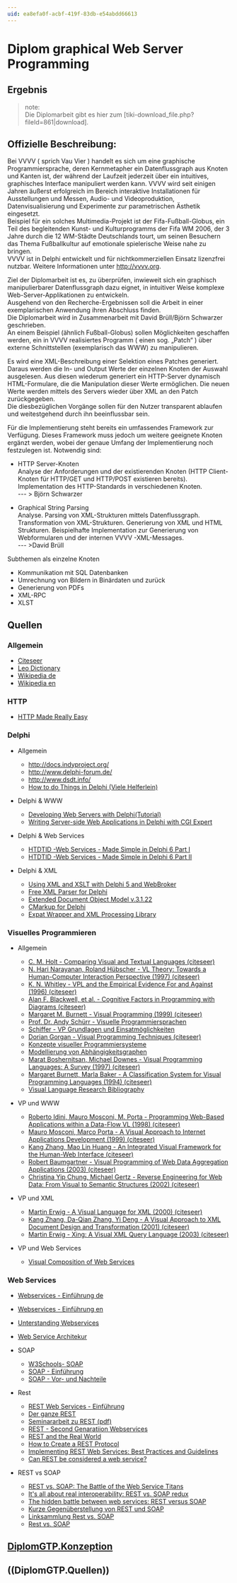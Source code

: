```yaml
---
uid: ea8efa0f-acbf-419f-83db-e54abdd66613
---
```


# Diplom graphical Web Server Programming
## Ergebnis
>note:  
Die Diplomarbeit gibt es hier zum [tiki-download_file.php?fileId=861|download].   
  


## Offizielle Beschreibung:
Bei VVVV ( sprich Vau Vier ) handelt es sich um eine graphische Programmiersprache, deren Kernmetapher ein Datenflussgraph aus Knoten und Kanten ist, der während der Laufzeit jederzeit über ein intuitives, graphisches Interface manipuliert werden kann. VVVV wird seit einigen Jahren äußerst erfolgreich im Bereich interaktive Installationen für Ausstellungen und Messen, Audio- und Videoproduktion, Datenvisualisierung und Experimente zur parametrischen Ästhetik eingesetzt.  
Beispiel für ein solches Multimedia-Projekt ist der Fifa-Fußball-Globus, ein Teil des begleitenden Kunst- und Kulturprogramms der Fifa WM 2006, der 3 Jahre durch die 12 WM-Städte Deutschlands tourt, um seinen Besuchern das Thema Fußballkultur auf emotionale spielerische Weise nahe zu bringen.  
VVVV ist in Delphi entwickelt und für nichtkommerziellen Einsatz lizenzfrei nutzbar. Weitere Informationen unter <a href="http://vvvv.org" class="extURL" target="_blank">http://vvvv.org</a>.  

Ziel der Diplomarbeit ist es, zu überprüfen, inwieweit sich ein graphisch manipulierbarer Datenflussgraph dazu eignet, in intuitiver Weise komplexe Web-Server-Applikationen zu entwickeln.   
Ausgehend von den Recherche-Ergebnissen soll die Arbeit in einer exemplarischen Anwendung ihren Abschluss finden.  
Die Diplomarbeit wird in Zusammenarbeit mit David Brüll/Björn Schwarzer geschrieben.  
An einem Beispiel (ähnlich Fußball-Globus) sollen Möglichkeiten geschaffen werden, ein in VVVV realisiertes Programm ( einen sog. „Patch“ ) über externe Schnittstellen (exemplarisch das WWW) zu manipulieren.  
 
Es wird eine XML-Beschreibung einer Selektion eines Patches generiert. Daraus werden die In- und Output Werte der einzelnen Knoten der Auswahl ausgelesen. Aus diesen wiederum generiert ein HTTP-Server dynamisch HTML-Formulare, die die Manipulation dieser Werte ermöglichen. Die neuen Werte werden mittels des Servers wieder über XML an den Patch zurückgegeben.  
Die diesbezüglichen Vorgänge sollen für den Nutzer transparent ablaufen und weitestgehend durch ihn beeinflussbar sein.  

Für die Implementierung steht bereits ein umfassendes Framework zur Verfügung. Dieses Framework muss jedoch um weitere geeignete Knoten ergänzt werden, wobei der genaue Umfang der Implementierung noch festzulegen ist. Notwendig sind:  

* HTTP Server-Knoten   
Analyse der Anforderungen und der existierenden Knoten (HTTP Client-Knoten für HTTP/GET und HTTP/POST existieren bereits). Implementation des HTTP-Standards in verschiedenen Knoten.   
--- > Björn Schwarzer  

* Graphical String Parsing  
Analyse. Parsing von XML-Strukturen mittels Datenflussgraph. Transformation von XML-Strukturen. Generierung von XML und HTML Strukturen. Beispielhafte Implementation zur Generierung von Webformularen und der internen VVVV -XML-Messages.   
--- >David Brüll  

Subthemen als einzelne Knoten  
* Kommunikation mit SQL Datenbanken  
* Umrechnung von Bildern in Binärdaten und zurück  
* Generierung von PDFs  
* XML-RPC  
* XLST 

## Quellen

### Allgemein
* <a href="http://citeseer.ist.psu.edu" class="extURL" target="_blank">Citeseer</a>  
* <a href="http://dict.leo.org" class="extURL" target="_blank">Leo Dictionary</a>  
* <a href="http://de.wikipedia.org" class="extURL" target="_blank">Wikipedia de</a>  
* <a href="http://en.wikipedia.org" class="extURL" target="_blank">Wikipedia en</a>  

### HTTP
* <a href="http://www.jmarshall.com/easy/http/" class="extURL" target="_blank">HTTP Made Really Easy</a>  

### Delphi
* Allgemein  
  * <a href="http://docs.indyproject.org/" class="extURL" target="_blank">http://docs.indyproject.org/</a>  
  * <a href="http://www.delphi-forum.de/" class="extURL" target="_blank">http://www.delphi-forum.de/</a>  
  * <a href="http://www.dsdt.info/" class="extURL" target="_blank">http://www.dsdt.info/</a>  
  * <a href="http://www.howtodothings.com/ViewSubCategory.aspx?SubCategory=41&PageNumber=0" class="extURL" target="_blank">How to do Things in Delphi (Viele Helferlein)</a>  

* Delphi & WWW  
  * <a href="http://www.prestwood.com/community/delphi/info/delphi_web_servers.asp" class="extURL" target="_blank">Developing Web Servers with Delphi(Tutorial)</a>  
  * <a href="http://www.adug.org.au/PastMeetings/Presentations/GlennLawrenceFeb98/Default.html" class="extURL" target="_blank">Writing Server-side Web Applications in Delphi with CGI Expert</a>  

* Delphi & Web Services  
  * <a href="http://www.howtodothings.com/ViewArticle.aspx?Article=312" class="extURL" target="_blank">HTDTID -Web Services - Made Simple in Delphi 6 Part I</a>  
  * <a href="http://www.howtodothings.com/ViewArticle.aspx?Article=276" class="extURL" target="_blank">HTDTID -Web Services - Made Simple in Delphi 6 Part II</a>  

* Delphi & XML  
  * <a href="http://community.borland.com/article/0,1410,27106,00.html/" class="extURL" target="_blank">Using XML and XSLT with Delphi 5 and WebBroker</a>  
  * <a href="http://www.destructor.de/xmlparser/download.htm" class="extURL" target="_blank">Free XML Parser for Delphi</a>  
  * <a href="http://www.philo.de/xml/dom/index_de.shtml" class="extURL" target="_blank">Extended Document Object Model v.3.1.22</a>  
  * <a href="http://www.firstobject.com/dn_markdelphi.htm" class="extURL" target="_blank">CMarkup for Delphi</a>  
  * <a href="http://xml.defined.net/sax/expat/" class="extURL" target="_blank">Expat Wrapper and XML Processing Library</a>  


### Visuelles Programmieren
* Allgemein  
  * <a href="http://citeseer.ist.psu.edu/63891.html" class="extURL" target="_blank"> C. M. Holt - Comparing Visual and Textual Languages (citeseer)</a>  
  * <a href="http://citeseer.ist.psu.edu/narayanan97visual.html" class="extURL" target="_blank">N. Hari Narayanan, Roland Hübscher - VL Theory: Towards a Human-Computer Interaction Perspective (1997) (citeseer)</a>  
  * <a href="http://citeseer.ist.psu.edu/whitley96visual.html" class="extURL" target="_blank">K. N. Whitley - VPL and the Empirical Evidence For and Against (1996) (citeseer)</a>  
  * <a href="http://citeseer.ist.psu.edu/375325.html" class="extURL" target="_blank"> Alan F. Blackwell, et al. - Cognitive Factors in Programming with Diagrams (citeseer)</a>  
  * <a href="http://citeseer.ist.psu.edu/burnett99visual.html" class="extURL" target="_blank">Margaret M. Burnett - Visual Programming (1999) (citeseer)</a>  
  * <a href="http://www2-data.informatik.unibw-muenchen.de/Lectures/WT2001/VL/VL.html" class="extURL" target="_blank">Prof. Dr. Andy Schürr - Visuelle Programmiersprachen</a>  
  * <a href="http://www.schiffer.at/vp/html/index.html" class="extURL" target="_blank">Schiffer - VP Grundlagen und Einsatmöglichkeiten</a>  
  * <a href="http://citeseer.ist.psu.edu/405810.html" class="extURL" target="_blank">Dorian Gorgan - Visual Programming Techniques (citeseer)</a>  
  * <a href="http://rw4.cs.uni-sb.de/~kerren/lehre/seminar/ss99/2/Uebersicht.html" class="extURL" target="_blank">Konzepte visueller Programmiersysteme</a>  
  * <a href="http://www-sfb288.math.tu-berlin.de/~armin/study/stud.html" class="extURL" target="_blank">Modellierung von Abhängigkeitsgraphen</a>  
  * <a href="http://citeseer.ist.psu.edu/boshernitsan97visual.html" class="extURL" target="_blank"> Marat Boshernitsan, Michael Downes - Visual Programming Languages: A Survey (1997) (citeseer)</a>  
  * <a href="http://citeseer.ist.psu.edu/burnett94classification.html" class="extURL" target="_blank">Margaret Burnett, Marla Baker - A Classification System for Visual Programming Languages (1994)  (citeseer)</a>  
  * <a href="http://web.engr.oregonstate.edu/~burnett/vpl.html" class="extURL" target="_blank">Visual Language Research Bibliography</a>  

* VP und WWW  
  * <a href="http://citeseer.ist.psu.edu/idini98programming.html" class="extURL" target="_blank"> Roberto Idini, Mauro Mosconi, M. Porta - Programming Web-Based Applications within a Data-Flow VL (1998) (citeseer)</a>  
  * <a href="http://citeseer.ist.psu.edu/mosconi99visual.html" class="extURL" target="_blank"> Mauro Mosconi, Marco Porta - A Visual Approach to Internet Applications Development (1999) (citeseer)</a>  
  * <a href="http://citeseer.ist.psu.edu/573237.html" class="extURL" target="_blank"> Kang Zhang, Mao Lin Huang - An Integrated Visual Framework for the Human-Web Interface (citeseer)</a>  
  * <a href="http://citeseer.ist.psu.edu/baumgartner03visual.html" class="extURL" target="_blank">Robert Baumgartner - Visual Programming of Web Data Aggregation Applications (2003) (citeseer)</a>  
  * <a href="http://citeseer.ist.psu.edu/chung02reverse.html" class="extURL" target="_blank"> Christina Yip Chung, Michael Gertz - Reverse Engineering for Web Data: From Visual to Semantic Structures (2002) (citeseer)</a>  

* VP und XML  
  * <a href="http://citeseer.ist.psu.edu/erwig00visual.html" class="extURL" target="_blank">Martin Erwig - A Visual Language for XML (2000) (citeseer)</a>  
  * <a href="http://citeseer.ist.psu.edu/zhang01visual.html" class="extURL" target="_blank"> Kang Zhang, Da-Qian Zhang, Yi Deng - A Visual Approach to XML Document Design and Transformation (2001) (citeseer)</a>  
  * <a href="http://citeseer.ist.psu.edu/erwig03xing.html" class="extURL" target="_blank">Martin Erwig - Xing: A Visual XML Query Language (2003) (citeseer)</a>  

* VP und Web Services  
  * <a href="http://www.iks.inf.ethz.ch/publications/bio03v.html" class="extURL" target="_blank">Visual Composition of Web Services</a>  

### Web Services
* <a href="http://de.wikipedia.org/wiki/Web_Service" class="extURL" target="_blank">Webservices - Einführung de</a>  
* <a href="http://en.wikipedia.org/wiki/Web_service" class="extURL" target="_blank">Webservices - Einführung en</a>  
* <a href="http://msdn.microsoft.com/webservices/webservices/understanding/default.aspx" class="extURL" target="_blank"> Unterstanding Webservices</a>  
* <a href="http://www-306.ibm.com/software/solutions/webservices/pdf/WSCA.pdf" class="extURL" target="_blank">Web Service Architekur</a>  

* SOAP  
  * <a href="http://www.w3schools.com/soap/default.asp" class="extURL" target="_blank">W3Schools- SOAP</a>  
  * <a href="http://de.wikipedia.org/wiki/Simple_Object_Access_Protocol" class="extURL" target="_blank">SOAP - Einführung</a>  
  * <a href="http://webservices.xml.com/pub/a/ws/2002/04/16/soap.html" class="extURL" target="_blank">SOAP - Vor- und Nachteile</a>  

* Rest  
  * <a href="http://www.oio.de/public/xml/rest-webservices.htm" class="extURL" target="_blank">REST Web Services -  Einführung</a>  
  * <a href="http://www.xmlmagazin.de/itr/online_artikel/show.php3?id=209&nodeid=69" class="extURL" target="_blank">Der ganze REST</a>  
  * <a href="http://www.int-x.org/lib/exe/fetch.php?cache=cache&media=uni%3Arest.pdf" class="extURL" target="_blank">Seminararbeit zu REST (pdf)</a>  
  * <a href="http://webservices.xml.com/pub/a/ws/2002/02/06/rest.html?page=1" class="extURL" target="_blank">REST - Second Genaratiion Webservices</a>  
  * <a href="http://webservices.xml.com/pub/a/ws/2002/02/20/rest.html?page=1" class="extURL" target="_blank">REST and the Real World</a>  
  * <a href="http://www.xml.com/pub/a/2004/12/01/restful-web.html" class="extURL" target="_blank">How to Create a REST Protocol</a>  
  * <a href="http://www.xml.com/pub/a/2004/08/11/rest.html" class="extURL" target="_blank">Implementing REST Web Services: Best Practices and Guidelines</a>  
  * <a href="http://hinchcliffe.org/archive/2005/04/05/192.aspx" class="extURL" target="_blank">Can REST be considered a web service?</a>  

* REST vs SOAP  
  * <a href="http://webservices.sys-con.com/read/79282.htm" class="extURL" target="_blank">REST vs. SOAP: The Battle of the Web Service Titans</a>  
  * <a href="http://hinchcliffe.org/archive/2005/04/27/201.aspx" class="extURL" target="_blank">It's all about real interoperability: REST vs. SOAP redux</a>  
  * <a href="http://hinchcliffe.org/archive/2005/02/12/171.aspx" class="extURL" target="_blank">The hidden battle between web services: REST versus SOAP</a>  
  * <a href="http://webservices.xml.com/pub/a/ws/2003/09/30/soa.html" class="extURL" target="_blank">Kurze Gegenüberstellung von REST und SOAP</a>  
  * <a href="http://www.bawsug.org/archives/000003.html" class="extURL" target="_blank">Linksammlung Rest vs. SOAP</a>  
  * <a href="http://www.petefreitag.com/item/431.cfm" class="extURL" target="_blank">Rest vs. SOAP</a>  

## [DiplomGTP.Konzeption](xref:56e0ccbb-8d0d-4889-ad40-3625e564c7d7)
## ((DiplomGTP.Quellen))